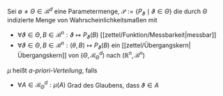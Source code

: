Sei $\emptyset \ne \Theta \in \mathscr{B}^d$ eine Parametermenge, $\mathcal{P} := \{ P_\vartheta \mid \vartheta \in \Theta \}$ die durch $\Theta$ indizierte Menge von Wahrscheinlichkeitsmaßen mit
- $\forall \vartheta \in \Theta, B \in \mathscr{B}^n : \vartheta \mapsto P_\vartheta(B)$ [[zettel/Funktion/Messbarkeit|messbar]]
- $\forall \vartheta \in \Theta, B \in \mathscr{B}^n : (\theta, B) \mapsto P_\vartheta(B)$ ein [[zettel/Übergangskern|Übergangskern]] von $(\Theta, \mathscr{B}_\Theta^d)$ nach $(\mathbb{R}^n, \mathscr{B}^n)$

$\mu$ heißt *a-priori-Verteilung*, falls
- $\forall A \in \mathscr{B}_\Theta^d : \mu(A)$ Grad des Glaubens, dass $\vartheta \in A$